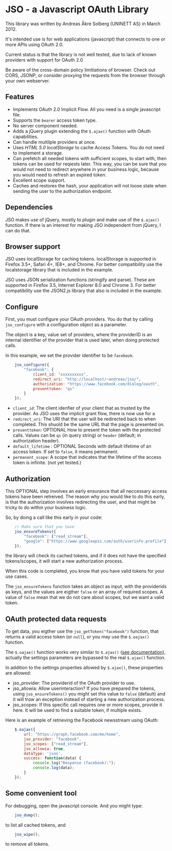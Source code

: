 # JSO - a Javascript OAuth Library

This library was written by Andreas Åkre Solberg (UNINETT AS) in March 2012.

It's intended use is for web applications (javascript) that connects to one or more APIs using OAuth 2.0.

Current status is that the library is not well tested, due to lack of known providers with support for OAuth 2.0

Be aware of the cross-domain policy limitiations of browser. Check out CORS, JSONP, or consider proxying the requests from the browser through your own webserver.


## Features

* Implements OAuth 2.0 Implicit Flow. All you need is a single javascript file.
* Supports the `bearer` access token type.
* No server component needed.
* Adds a jQuery plugin extending the `$.ajax()` function with OAuth capabilities.
* Can handle multilple providers at once.
* Uses *HTML 5.0 localStorage* to cache Access Tokens. You do not need to implement a storage.
* Can prefetch all needed tokens with sufficient scopes, to start with, then tokens can be used for reqiests later. This way, you can be sure that you would not need to redirect anywhere in your business logic, because you would need to refresh an expired token.
* Excellent scope support. 
* Caches and restores the hash, your application will not loose state when sending the user to the authorization endpoint.

## Dependencies

JSO makes use of jQuery, mostly to plugin and make use of the `$.ajax()` function. If there is an interest for making JSO independent from jQuery, I can do that.

## Browser support

JSO uses localStorage for caching tokens. localStorage is supported in Firefox 3.5+, Safari 4+, IE8+, and Chrome. For better compatibility use the localstorage library that is included in the example.

JSO uses JSON serialization functions (stringify and parse). These are supported in Firefox 3.5, Internet Explorer 8.0 and Chrome 3. For better compatibility use the JSON2.js library that also is included in the example.


## Configure

First, you must configure your OAuth providers. You do that by calling `jso_configure` with a configuration object as a parameter.

The object is a key, value set of providers, where the providerID is an internal identifier of the provider that is used later, when doing protected calls.

In this example, we set the provider identifier to be `facebook`.

```javascript
	jso_configure({
		"facebook": {
			client_id: "xxxxxxxxxx",
			redirect_uri: "http://localhost/~andreas/jso/",
			authorization: "https://www.facebook.com/dialog/oauth",
			presenttoken: "qs"
		}
	});
```

* `client_id`: The client idenfier of your client that as trusted by the provider. As JSO uses the implicit grant flow, there is now use for a 
* `redirect_uri`: The URI that the user will be redirected back to when completed. This shuold be the same URL that the page is presented on.
* `presenttoken`: OPTIONAL How to present the token with the protected calls. Values can be `qs` (in query string) or `header` (default; in authorization header).
* `default_lifetime` : OPTIONAL Seconds with default lifetime of an access token. If set to `false`, it means permanent.
* `permanent_scope`: A scope that indicates that the lifetime of the access token is infinite. (not yet tested.)


## Authorization

This OPTIONAL step involves an early ensurance that all neccessary access tokens have been retreived. The reason why you would like to do this early, is that the authorization involves redirecting the user, and that might be tricky to do within your business logic.

So, by doing a call like this early in your code:

```javascript
	// Make sure that you have 
	jso_ensureTokens({
		"facebook": ["read_stream"],
		"google": ["https://www.googleapis.com/auth/userinfo.profile"]
	});
```

the library will check its cached tokens, and if it does not have the specified tokens/scopes, it will start a new authorization process.

When this code is completed, you know that you have valid tokens for your use cases.

The `jso_ensureTokens` function takes an object as input, with the providerids as keys, and the values are eigther `false` or an array of required scopes. A value of `false` mean that we do not care about scopes, but we want a valid token.


## OAuth protected data requests

To get data, you eigther use the `jso_getToken("facebook")` function, that returns a valid access token (or `null`), or you may use the `$.oajax()` function.

The `$.oajax()` function works very similar to `$.ajax()` ([see documentation](http://api.jquery.com/jQuery.ajax/)), actually the settings parameters are bypassed to the real `$.ajax()` function.

In addition to the settings properties allowed by `$.ajax()`, these properties are allowed:

* jso_provider: The providerid of the OAuth provider to use.
* jso_allowia: Allow userinteraction? If you have prepared the tokens, using `jso_ensureTokens()` you might set this value to `false` (default) and it will trow an exception instead of starting a new authorization process.
* jso_scopes: If this specific call requires one or more scopes, provide it here. It will be used to find a suitable token, if multiple exists.

Here is an example of retrieving the Facebook newsstream using OAuth:

```javascript
	$.oajax({
		url: "https://graph.facebook.com/me/home",
		jso_provider: "facebook",
		jso_scopes: ["read_stream"],
		jso_allowia: true,
		dataType: 'json',
		success: function(data) {
			console.log("Response (facebook):");
			console.log(data);
		}
	});
```


## Some convenient tool

For debugging, open the javascript console. And you might type:


```javascript
	jso_dump();
```

to list all cached tokens, and 

```javascript
	jso_wipe();
```

to remove all tokens.







